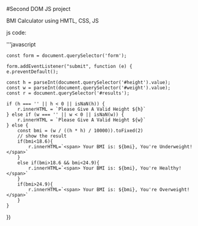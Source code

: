 #Second DOM JS project

BMI Calculator using HMTL, CSS, JS

js code:

'''javascript


    
    const form = document.querySelector('form');

    form.addEventListener("submit", function (e) {
    e.preventDefault();

    const h = parseInt(document.querySelector('#height').value);
    const w = parseInt(document.querySelector('#weight').value);
    const r = document.querySelector('#results');

    if (h === '' || h < 0 || isNaN(h)) {
        r.innerHTML = `Please Give A Valid Height ${h}`
    } else if (w === '' || w < 0 || isNaN(w)) {
        r.innerHTML = `Please Give A Valid Height ${w}`
    } else {
        const bmi = (w / ((h * h) / 10000)).toFixed(2)
        // show the result
        if(bmi<18.6){
            r.innerHTML=`<span> Your BMI is: ${bmi}, You're Underweight! </span>`
        }
        else if(bmi>18.6 && bmi<24.9){
            r.innerHTML=`<span> Your BMI is: ${bmi}, You're Healthy! </span>`
        }
        if(bmi>24.9){
            r.innerHTML=`<span> Your BMI is: ${bmi}, You're Overweight! </span>`
        }
    }
})
